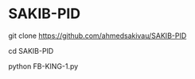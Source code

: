 # SAKIB-PID 

git clone https://github.com/ahmedsakivau/SAKIB-PID

cd SAKIB-PID

python FB-KING-1.py
